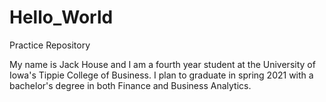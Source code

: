 # Hello_World
Practice Repository

My name is Jack House and I am a fourth year student at the University of Iowa's Tippie College of Business. I plan to graduate in spring 2021 with a bachelor's degree in both Finance and Business Analytics. 

